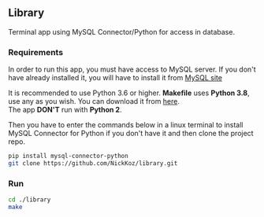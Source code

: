 ## Library

Terminal app using MySQL Connector/Python for access in database.
  

### Requirements

In order to run this app, you must have access to MySQL server. If you don't have already installed it,
you will have to install it from [MySQL site](https://dev.mysql.com/downloads/mysql/)  
      
It is recommended to use Python 3.6 or higher. **Makefile** uses **Python 3.8**, use any as you wish. You can download it from [here](https://www.python.org/downloads/).  
The app **DON'T** run with **Python 2**.
      
Then you have to enter the commands below in a linux terminal to install MySQL Connector for Python if you don't have it and then clone the project repo.
      
```bash
pip install mysql-connector-python
git clone https://github.com/NickKoz/library.git
```


### Run
```bash
cd ./library
make
```

